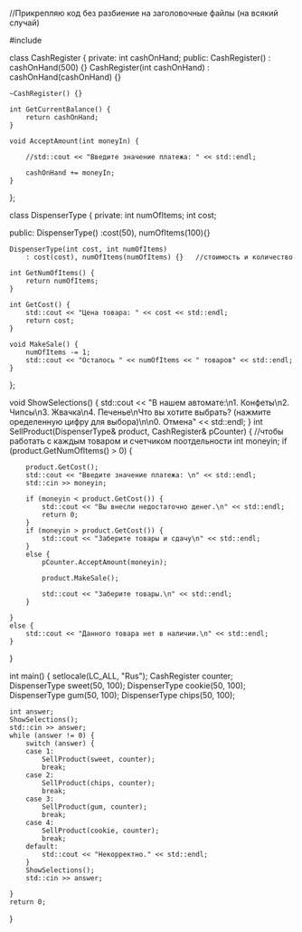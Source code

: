 //Прикрепляю код без разбиение на заголовочные файлы (на всякий случай)





#include <iostream>

class CashRegister {
private:
	int cashOnHand;
public:
	CashRegister()
		: cashOnHand(500) {}
	CashRegister(int cashOnHand) :
		cashOnHand(cashOnHand) {}

	~CashRegister() {}

	int GetCurrentBalance() {
		return cashOnHand;
	}

	void AcceptAmount(int moneyIn) {

		//std::cout << "Введите значение платежа: " << std::endl;
		
		cashOnHand += moneyIn;
	}
};


class DispenserType {
private:
	int numOfItems;
	int cost;

public:
	DispenserType()
		:cost(50), numOfItems(100){}

	DispenserType(int cost, int numOfItems)
		: cost(cost), numOfItems(numOfItems) {}   //стоимость и количество 

	int GetNumOfItems() {
		return numOfItems;
	}

	int GetCost() {
		std::cout << "Цена товара: " << cost << std::endl;
		return cost;
	}

	void MakeSale() {
		numOfItems -= 1;
		std::cout << "Осталось " << numOfItems << " товаров" << std::endl;
	}

};

void ShowSelections() {
	std::cout << "В нашем автомате:\n1. Конфеты\n2. Чипсы\n3. Жвачка\n4. Печенье\nЧто вы хотите выбрать? (нажмите оределенную цифру для выбора)\n\n0. Отмена" << std::endl;
}
int SellProduct(DispenserType& product, CashRegister& pCounter) {                                  //чтобы работать с каждым товаром и счетчиком  поотдельности
	int moneyin;
	if (product.GetNumOfItems() > 0) {

		product.GetCost();
		std::cout << "Введите значение платежа: \n" << std::endl;
		std::cin >> moneyin;

		if (moneyin < product.GetCost()) {
			std::cout << "Вы внесли недостаточно денег.\n" << std::endl;
			return 0;
		}
		if (moneyin > product.GetCost()) {
			std::cout << "Заберите товары и сдачу\n" << std::endl;
		}
		else {
			pCounter.AcceptAmount(moneyin);

			product.MakeSale();

			std::cout << "Заберите товары.\n" << std::endl;
		}

	}
	else {
		std::cout << "Данного товара нет в наличии.\n" << std::endl;
	}

}

int main() {
	setlocale(LC_ALL, "Rus");
	CashRegister counter;	
	DispenserType sweet(50, 100);
	DispenserType cookie(50, 100);
	DispenserType gum(50, 100);
	DispenserType chips(50, 100);


	int answer;
	ShowSelections();
	std::cin >> answer;
	while (answer != 0) {
		switch (answer) {
		case 1:
			SellProduct(sweet, counter);
			break;
		case 2:
			SellProduct(chips, counter);
			break;
		case 3:
			SellProduct(gum, counter);
			break;
		case 4:
			SellProduct(cookie, counter);
			break;
		default:
			std::cout << "Некорректно." << std::endl;
		}
		ShowSelections();
		std::cin >> answer;

	}
	return 0;
}

